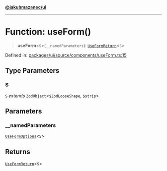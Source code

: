 [**@jakubmazanec/ui**](../README.md)

---

# Function: useForm()

> **useForm**\<`S`\>(`__namedParameters`):
> [`UseFormReturn`](../type-aliases/UseFormReturn.md)\<`S`\>

Defined in:
[packages/ui/source/components/useForm.ts:15](https://github.com/jakubmazanec/tools/blob/dccfe8e5cee218e88ff4db59e4bf460975897c58/packages/ui/source/components/useForm.ts#L15)

## Type Parameters

### S

`S` _extends_ `ZodObject`\<`$ZodLooseShape`, `$strip`\>

## Parameters

### \_\_namedParameters

[`UseFormOptions`](../type-aliases/UseFormOptions.md)\<`S`\>

## Returns

[`UseFormReturn`](../type-aliases/UseFormReturn.md)\<`S`\>
